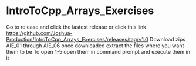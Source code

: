 # IntroToCpp_Arrays_Exercises
Go to release and click the lastest release or click this link https://github.com/Joshua-Production/IntroToCpp_Arrays_Exercises/releases/tag/v1.0 
Download zips AIE_01 through AIE_06
once downloaded extract the files where you want them to be 
To open 1-5 open them in command prompt and execute them in it
